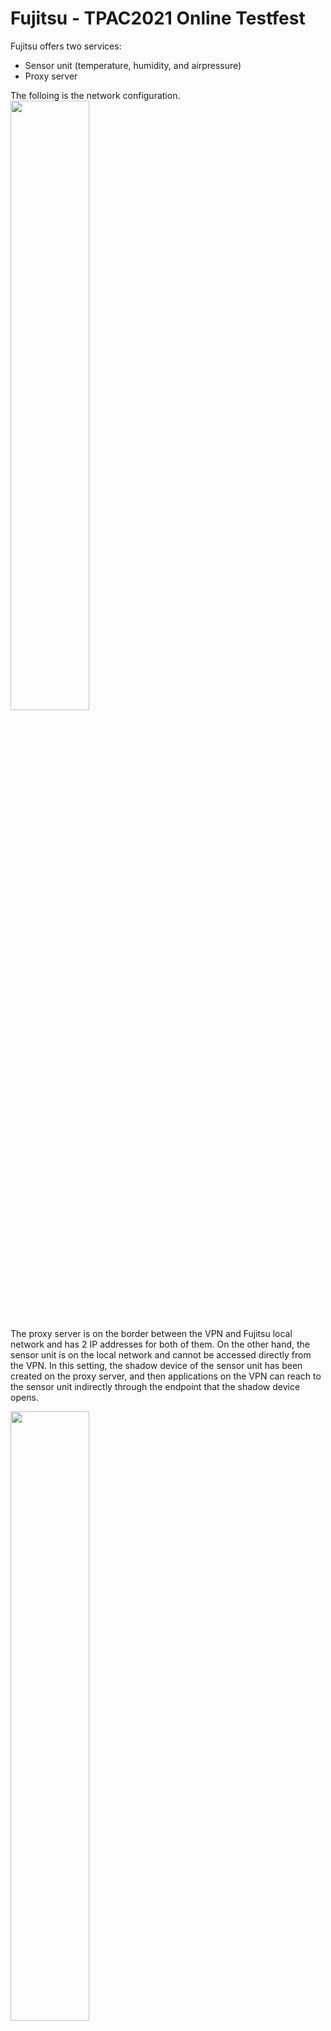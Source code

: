# Fujitsu - TPAC2021 Online Testfest

Fujitsu offers two services:
- Sensor unit (temperature, humidity, and airpressure)
- Proxy server

The folloing is the network configuration.
<img src="fujitsu_network.png" width=50%>

The proxy server is on the border between the VPN and Fujitsu local network and has 2 IP addresses for both of them.
On the other hand, the sensor unit is on the local network and cannot be accessed directly from the VPN. 
In this setting, the shadow device of the sensor unit has been created on the proxy server, and then
applications on the VPN can reach to the sensor unit indirectly through the endpoint that the shadow device opens.

<img src="fujitsu_fig1.png" width=50%>

## discovery

The proxy server and the sensor unit support mDNS to allow discovery within the same network.
The contents you can get through mDNS are as follows:
   
```
% avahi-browse -r _wot._tcp
+ eth0 IPv4 fjsensor-esp32                                _wot._tcp            local
= eth0 IPv4 fjsensor-esp32                                _wot._tcp            local
   hostname = [fjsensor-esp32.local]
   address = [192.168.0.18]
   port = [80]
   txt = ["type=Thing" "td=/.well-known/wot-thing-description"]
```

The sensor unit can be queried by the service "wot" and protocol "tcp", and 
the Thing Description can be retrieved from URL described in txt. 

```
% avahi-browse -r _wot._tcp
+ vpn_vpn IPv4 wot-proxy                                  _wot._tcp            local
= vpn_vpn IPv4 wot-proxy                                  _wot._tcp            local
   hostname = [ip-192-168-30-134-ec2-internal.local]
   address = [192.168.30.134]
   port = [80]
   txt = ["register=/Things" "retrieve=/Things"]
```

The proxy server can be queried by the name "wot-proxy". The txt field indicates 
the URLs for the interface to create a shadow device (register) and the other interface to get 
the Thing Descriptions of the shadow devices already existed (retrive).

The sensor unit for this plugfest can search the proxy server in the initializaing, and request to create 
its shadow on it. Therefore even the device invisible from the VPN can be operated via the proxy server.

## Implementations

This sensor unit is composed of Wi-Fi communication modele ESP32 and some sensor devices. 
The software was developed in C++ using Arduino. 
The proxy server is implemented in JAVA and can run on Linux and Windows. The current server is running on a Raspberry Pi.
The server also worked on the cloud last year but now stopped. If the local and cloud proxies are federated, the cloud application
can operate the local devices that cannot be accessed directroy from the cloud.

## Thing Description and interfaces

### sensor unit

<img src="fujitsu_fig2.png" width=50%>

The TD of the sensor unit is here. To get the TD from the unit, do the folloging:

```
curl http://192.168.0.18/.well-known/wot-thing-description
```

The sensor is invisible and cannot be connected from the VPN because it is on the local network. 
So you can access the endpoint of this shadow device on the proxy instead of the real device. 
The TD of the shadow device is here, which can be get from the proxy in the following way.  

```
curl http://192.168.30.134/Things/urn:com:fujitsu:sensor
```
where "urn:com:fujitsu:sensor" is the device ID.

### proxy server

<img src="fujitsu_fig3.png" width=50%>

Any device accessible from the proxy server can expose its endpoint to the proxy as a shadow device.
In this case, register the TD of the device with the proxy as follows.

```
curl -X POST -H 'content-type: application/json' -d @filenme http://192.168.30.134/Things

```
where filenme is the TD file name like "fjsensor.td.jsonld".

Our sensor unit searches for proxy servers and registers own TD to the proxy server.

The already registered shadows can be listed in the following way.

```
curl http://192.168.30.134/Things

(response) ["urn:dev:mac:b827ebfffe4b6d0b","echonet:temperatureSensor:19216815001101","urn:com:fujitsu:sensor"]
```

The response includes the list of the shadow device IDs. This TD can be got from the proxy server as follows:

```
curl http://192.168.30.134/Things/urn:com:fujitsu:sensor
```

The shadow device TD is here.

## Checked devices.

Some devices on the Fujitsu local network, VPN, and the Internet were checked to genrate shadow TDs on our proxy
and to be operated by the application on VPN.

<img src="fujitsu_result.png" width=50%>

checked devices:

Counter(Siemens) on the Internet,

LED(Hitachi) and temperature sensor(ECHONET) on VPN,

sensor unit(FUjitsu) on the local network.
